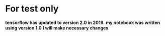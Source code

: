 # For test only
 **tensorflow has updated to version 2.0 in 2019.**
 **my notebook was written using version 1.0**
 **I will make necessary changes**

